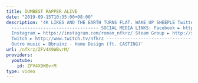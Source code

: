 ```yaml
---
title: DUMBEST RAPPER ALIVE
date: "2019-09-15T10:35:00+08:00"
description: '4K LIKES AND THE EARTH TURNS FLAT. WAKE UP SHEEPLE Twitter ► https://twitter.com/NFKRZ
  --------------------------------- SOCIAL MEDIA LINKS: Facebook ► https://www.facebook.com/NFKRZ1
  Instagram ► https://instagram.com/roman_nfkrz/ Steam Group ► http://steamcommunity.com/groups/nfkrzgroup
  Twitch ► http://www.twitch.tv/nfkrz --------------------------------- Music: ---------------------------------
  Outro music ► Bbrainz - Home Design (ft. CASTING)'
url: /nfkrz/ZFV4X9WBvrM/
providers:
  youtube:
    id: ZFV4X9WBvrM
type: video
---
```

